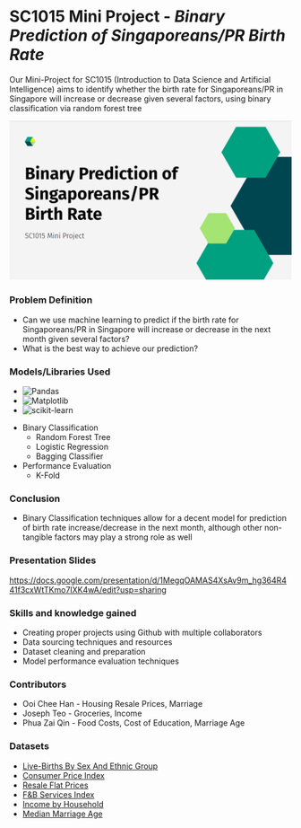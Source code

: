 # SC1015 Mini Project - _Binary Prediction of Singaporeans/PR Birth Rate_

Our Mini-Project for SC1015 (Introduction to Data Science and Artificial Intelligence) aims to identify whether the birth rate for Singaporeans/PR in Singapore will increase or decrease given several factors, using binary classification via random forest tree

![image](https://github.com/SleepHan/SC1015-Mini-Project/blob/a7462693a5e250391b9b6ca7566e8e8f4eb5a31e/Images/Project%20Title.png)

### Problem Definition

- Can we use machine learning to predict if the birth rate for Singaporeans/PR in Singapore will increase or decrease in the next month given several factors?
- What is the best way to achieve our prediction?

### Models/Libraries Used

* ![Pandas]
* ![Matplotlib]
* ![scikit-learn]
- Binary Classification
    - Random Forest Tree
    - Logistic Regression
    - Bagging Classifier
- Performance Evaluation
    - K-Fold

### Conclusion

- Binary Classification techniques allow for a decent model for prediction of birth rate increase/decrease in the next month, although other non-tangible factors may play a strong role as well

### Presentation Slides
https://docs.google.com/presentation/d/1MegqOAMAS4XsAv9m_hg364R441f3cxWtTKmo7IXK4wA/edit?usp=sharing

### Skills and knowledge gained

- Creating proper projects using Github with multiple collaborators
- Data sourcing techniques and resources
- Dataset cleaning and preparation
- Model performance evaluation techniques

### Contributors

- Ooi Chee Han - Housing Resale Prices, Marriage
- Joseph Teo - Groceries, Income
- Phua Zai Qin - Food Costs, Cost of Education, Marriage Age

### Datasets
- [Live-Births By Sex And Ethnic Group](https://tablebuilder.singstat.gov.sg/table/TS/M810051)
- [Consumer Price Index](https://tablebuilder.singstat.gov.sg/table/TS/M212882)
- [Resale Flat Prices](https://data.gov.sg/dataset/resale-flat-prices?resource_id=adbbddd3-30e2-445f-a123-29bee150a6fe)
- [F&B Services Index](https://tablebuilder.singstat.gov.sg/table/TS/M601661)
- [Income by Household](https://tablebuilder.singstat.gov.sg/table/CT/17797)
- [Median Marriage Age](https://tablebuilder.singstat.gov.sg/table/TS/M830182)

[Pandas]: https://img.shields.io/badge/pandas-%23150458.svg?style=for-the-badge&logo=pandas&logoColor=white
[Matplotlib]: https://img.shields.io/badge/Matplotlib-%23ffffff.svg?style=for-the-badge&logo=Matplotlib&logoColor=black
[scikit-learn]: https://img.shields.io/badge/scikit--learn-%23F7931E.svg?style=for-the-badge&logo=scikit-learn&logoColor=white
